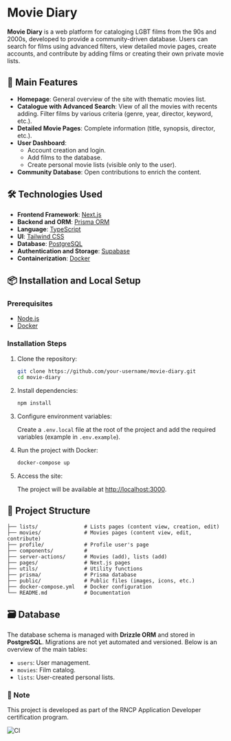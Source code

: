 # Movie Diary

**Movie Diary** is a web platform for cataloging LGBT films from the 90s and 2000s, developed to provide a community-driven database. Users can search for films using advanced filters, view detailed movie pages, create accounts, and contribute by adding films or creating their own private movie lists.

## 🚀 Main Features

- **Homepage**: General overview of the site with thematic movies list.
- **Catalogue with Advanced Search**: View of all the movies with recents adding. Filter films by various criteria (genre, year, director, keyword, etc.).
- **Detailed Movie Pages**: Complete information (title, synopsis, director, etc.).
- **User Dashboard**:
  - Account creation and login.
  - Add films to the database.
  - Create personal movie lists (visible only to the user).
- **Community Database**: Open contributions to enrich the content.

## 🛠️ Technologies Used

- **Frontend Framework**: [Next.js](https://nextjs.org/)
- **Backend and ORM**: [Prisma ORM](https://www.prisma.io/)
- **Language**: [TypeScript](https://www.typescriptlang.org/)
- **UI**: [Tailwind CSS](https://tailwindcss.com/)
- **Database**: [PostgreSQL](https://www.postgresql.org/)
- **Authentication and Storage**: [Supabase](https://supabase.io/)
- **Containerization**: [Docker](https://www.docker.com/)

## 📦 Installation and Local Setup

### Prerequisites

- [Node.js](https://nodejs.org/)
- [Docker](https://www.docker.com/)

### Installation Steps

1. Clone the repository:

   ```bash
   git clone https://github.com/your-username/movie-diary.git
   cd movie-diary
   ```

2. Install dependencies:

   ```bash
   npm install
   ```

3. Configure environment variables:

   Create a `.env.local` file at the root of the project and add the required variables (example in `.env.example`).

4. Run the project with Docker:

   ```bash
   docker-compose up
   ```

5. Access the site:

   The project will be available at [http://localhost:3000](http://localhost:3000).

## 📂 Project Structure

```plaintext
├── lists/               # Lists pages (content view, creation, edit)
├── movies/              # Movies pages (content view, edit, contribute)
├── profile/             # Profile user's page
├── components/          #
├── server-actions/      # Movies (add), lists (add)
├── pages/               # Next.js pages
├── utils/               # Utility functions
├── prisma/              # Prisma database
├── public/              # Public files (images, icons, etc.)
├── docker-compose.yml   # Docker configuration
└── README.md            # Documentation
```

## 🗃️ Database

The database schema is managed with **Drizzle ORM** and stored in **PostgreSQL**. Migrations are not yet automated and versioned. Below is an overview of the main tables:

- `users`: User management.
- `movies`: Film catalog.
- `lists`: User-created personal lists.

### 🌟 Note

This project is developed as part of the RNCP Application Developer certification program.

![CI](https://github.com/apolline-diaz/movie-diary/actions/workflows/ci.yml/badge.svg)
